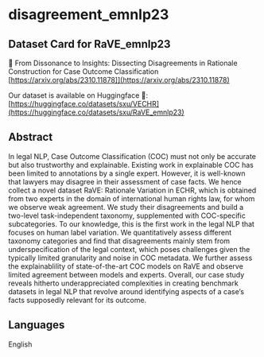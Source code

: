 # disagreement_emnlp23



## Dataset Card for RaVE_emnlp23

📃 From Dissonance to Insights: Dissecting Disagreements in Rationale Construction for Case Outcome Classification
[https://arxiv.org/abs/2310.11878]](https://arxiv.org/abs/2310.11878)

Our dataset is available on Huggingface 🤗: 
[https://huggingface.co/datasets/sxu/VECHR](https://huggingface.co/datasets/sxu/RaVE_emnlp23)


## Abstract
In legal NLP, Case Outcome Classification (COC) must not only be accurate but also trustworthy and explainable. Existing work in explainable COC has been limited to annotations by a single expert. However, it is well-known that lawyers may disagree in their assessment of case facts. We hence collect a novel dataset RaVE: Rationale Variation in ECHR, which is obtained from two experts in the domain of international human rights law, for whom we observe weak agreement. We study their disagreements and build a two-level task-independent taxonomy, supplemented with COC-specific subcategories. To our knowledge, this is the first work in the legal NLP that focuses on human label variation. We quantitatively assess different taxonomy categories and find that disagreements mainly stem from underspecification of the legal context, which poses challenges given the typically limited granularity and noise in COC metadata. We further assess the explainablility of state-of-the-art COC models on RaVE and observe limited agreement between models and experts. Overall, our case study reveals hitherto underappreciated complexities in creating benchmark datasets in legal NLP that revolve around identifying aspects of a case’s facts supposedly relevant for its outcome.



## Languages
English


